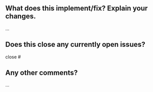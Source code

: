 
<!--
Thanks for sending a pull request!
Please make sure you click the link above to view the contribution guidelines, then fill out the blanks below.
-->

## What does this implement/fix? Explain your changes.
…

## Does this close any currently open issues?
close #

## Any other comments?
…
